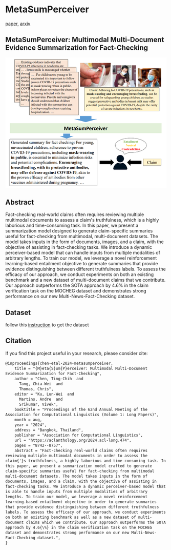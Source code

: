 # MetaSumPerceiver  

[paper](https://aclanthology.org/2024.acl-long.474/), [arxiv](https://arxiv.org/abs/2407.13089)  

## MetaSumPerceiver: Multimodal Multi-Document Evidence Summarization for Fact-Checking  

![Alt text](img/profile.png)  

## Abstract  

Fact-checking real-world claims often requires reviewing multiple multimodal documents to assess a claim's truthfulness, which is a highly laborious and time-consuming task. In this paper, we present a summarization model designed to generate claim-specific summaries useful for fact-checking from multimodal, multi-document datasets. The model takes inputs in the form of documents, images, and a claim, with the objective of assisting in fact-checking tasks. We introduce a dynamic perceiver-based model that can handle inputs from multiple modalities of arbitrary lengths. To train our model, we leverage a novel reinforcement learning-based entailment objective to generate summaries that provide evidence distinguishing between different truthfulness labels. To assess the efficacy of our approach, we conduct experiments on both an existing benchmark and a new dataset of multi-document claims that we contribute. Our approach outperforms the SOTA approach by 4.6% in the claim verification task on the MOCHEG dataset and demonstrates strong performance on our new Multi-News-Fact-Checking dataset.  

## Dataset  

follow this [instruction](https://github.com/tingchihc/metasumperceiver/tree/main/dataset) to get the dataset  

## Citation 
If you find this project useful in your research, please consider cite:

```
@inproceedings{chen-etal-2024-metasumperceiver,
    title = "{M}eta{S}um{P}erceiver: Multimodal Multi-Document Evidence Summarization for Fact-Checking",
    author = "Chen, Ting-Chih  and
      Tang, Chia-Wei  and
      Thomas, Chris",
    editor = "Ku, Lun-Wei  and
      Martins, Andre  and
      Srikumar, Vivek",
    booktitle = "Proceedings of the 62nd Annual Meeting of the Association for Computational Linguistics (Volume 1: Long Papers)",
    month = aug,
    year = "2024",
    address = "Bangkok, Thailand",
    publisher = "Association for Computational Linguistics",
    url = "https://aclanthology.org/2024.acl-long.474",
    pages = "8742--8757",
    abstract = "Fact-checking real-world claims often requires reviewing multiple multimodal documents in order to assess the claim{'}s truthfulness, a highly laborious and time-consuming task. In this paper, we present a summarization model crafted to generate claim-specific summaries useful for fact-checking from multimodal multi-document datasets. The model takes inputs in the form of documents, images, and a claim, with the objective of assisting in fact-checking tasks. We introduce a dynamic perceiver-based model that is able to handle inputs from multiple modalities of arbitrary lengths. To train our model, we leverage a novel reinforcement learning-based entailment objective in order to generate summaries that provide evidence distinguishing between different truthfulness labels. To assess the efficacy of our approach, we conduct experiments on both an existing benchmark as well as a new dataset of multi-document claims which we contribute. Our approach outperforms the SOTA approach by 4.6{\%} in the claim verification task on the MOCHEG dataset and demonstrates strong performance on our new Multi-News-Fact-Checking dataset.",
}
```
